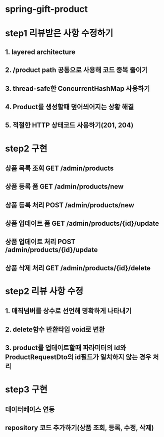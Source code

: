# spring-gift-product

# step1 리뷰받은 사항 수정하기

## 1. layered architecture

## 2. /product path 공통으로 사용해 코드 중복 줄이기

## 3. thread-safe한 ConcurrentHashMap 사용하기

## 4. Product를 생성할때 덮어씌어지는 상황 해결

## 5. 적절한 HTTP 상태코드 사용하기(201, 204)

# step2 구현

## 상품 목록 조회 GET /admin/products

## 상품 등록 폼  GET /admin/products/new

## 상품 등록 처리 POST /admin/products/new

## 상품 업데이트 폼 GET /admin/products/{id}/update

## 상품 업데이트 처리 POST /admin/products/{id}/update

## 상품 삭제 처리 GET /admin/products/{id}/delete

# step2 리뷰 사항 수정

## 1. 매직넘버를 상수로 선언해 명확하게 나타내기

## 2. delete함수 반환타입 void로 변환

## 3. product를 업데이트할때 파라미터의 id와 ProductRequestDto의 id필드가 일치하지 않는 경우 처리

# step3 구현

## 데이터베이스 연동

## repository 코드 추가하기(상품 조회, 등록, 수정, 삭제)

